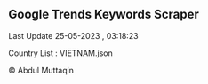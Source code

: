 

## Google Trends Keywords Scraper 
 
Last Update 25-05-2023 , 03:18:23

Country List :
VIETNAM.json



© Abdul Muttaqin 
